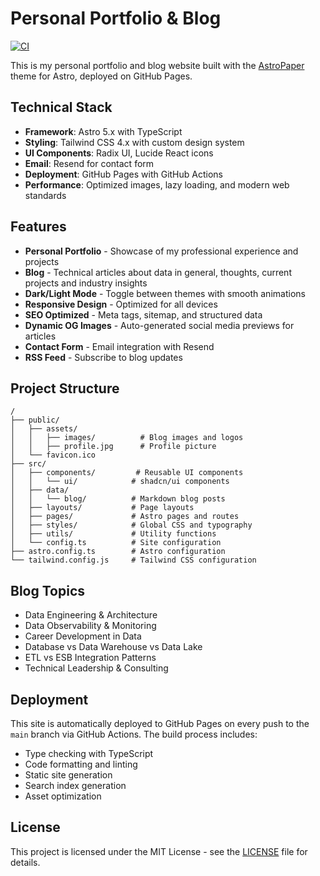 # Personal Portfolio & Blog

[![CI](https://github.com/jeoste/jeoste.github.io/actions/workflows/ci.yml/badge.svg)](https://github.com/jeoste/jeoste.github.io/actions/workflows/ci.yml)

This is my personal portfolio and blog website built with the [AstroPaper](https://github.com/satnaing/astro-paper) theme for Astro, deployed on GitHub Pages.

## Technical Stack

- **Framework**: Astro 5.x with TypeScript
- **Styling**: Tailwind CSS 4.x with custom design system
- **UI Components**: Radix UI, Lucide React icons
- **Email**: Resend for contact form
- **Deployment**: GitHub Pages with GitHub Actions
- **Performance**: Optimized images, lazy loading, and modern web standards

## Features

- **Personal Portfolio** - Showcase of my professional experience and projects
- **Blog** - Technical articles about data in general, thoughts, current projects and industry insights
- **Dark/Light Mode** - Toggle between themes with smooth animations
- **Responsive Design** - Optimized for all devices
- **SEO Optimized** - Meta tags, sitemap, and structured data
- **Dynamic OG Images** - Auto-generated social media previews for articles
- **Contact Form** - Email integration with Resend
- **RSS Feed** - Subscribe to blog updates

## Project Structure

```
/
├── public/
│   ├── assets/
│   │   ├── images/          # Blog images and logos
│   │   ├── profile.jpg      # Profile picture
│   └── favicon.ico
├── src/
│   ├── components/         # Reusable UI components
│   │   └── ui/            # shadcn/ui components
│   ├── data/
│   │   └── blog/          # Markdown blog posts
│   ├── layouts/           # Page layouts
│   ├── pages/             # Astro pages and routes
│   ├── styles/            # Global CSS and typography
│   ├── utils/             # Utility functions
│   └── config.ts          # Site configuration
├── astro.config.ts        # Astro configuration
└── tailwind.config.js     # Tailwind CSS configuration
```

## Blog Topics

- Data Engineering & Architecture
- Data Observability & Monitoring
- Career Development in Data
- Database vs Data Warehouse vs Data Lake
- ETL vs ESB Integration Patterns
- Technical Leadership & Consulting

## Deployment

This site is automatically deployed to GitHub Pages on every push to the `main` branch via GitHub Actions. The build process includes:

- Type checking with TypeScript
- Code formatting and linting
- Static site generation
- Search index generation
- Asset optimization

## License

This project is licensed under the MIT License - see the [LICENSE](LICENSE) file for details.
